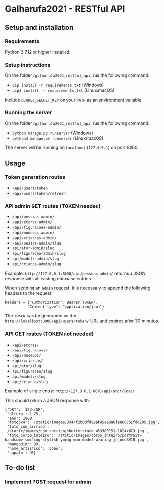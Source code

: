 # Galharufa2021 - RESTful API

## Setup and installation

### Requirements

Python 3.7.12 or higher installed.

### Setup instructions

On the folder `/galharufa2021_restful_api`, run the following command:

- `pip install -r requirements.txt` (Windows)
- `pip3 install -r requirements.txt` (Linux/macOS)

Include `DJANGO_SECRET_KEY` on your `PATH` as an environment variable.

### Running the server

On the folder `/galharufa2021_restful_api`, run the following command:

- `python manage.py runserver` (Windows)
- `python3 manage.py runserver` (Linux/macOS)

The server will be running on `localhost` (`127.0.0.1`) on port 8000.

## Usage

### Token generation routes

- `/api/users/token`
- `/api/users/token/refresh`

### API admin GET routes (TOKEN needed)

- `/api/pessoas-admin/`
- `/api/atores-admin/`
- `/api/figuracoes-admin/`
- `/api/modelos-admin/`
- `/api/criancas-admin/`
- `/api/pessoa-admin/slug`
- `api/ator-admin/slug`
- `api/figuracao-admin/slug`
- `api/modelo-admin/slug`
- `api/crianca-admin/slug`

Example: `http://127.0.0.1:8000/api/pessoas-admin/` returns a JSON response with all casting database entries.

When sending an `admin` request, it is necessary to append the following headers to the request:

```
headers = {"Authorization": Bearer TOKEN",
          "Content-type": "application/json"}
```

The `TOKEN` can be generated on the `http://localhost:8000/api/users/token/` URL and expires after 30 minutes.

### API GET routes (TOKEN not needed)

- `/api/atores/`
- `/api/figuracoes/`
- `/api/modelos/`
- `/api/criancas/`
- `api/ator/slug`
- `api/figuracao/slug`
- `api/modelo/slug`
- `api/crianca/slug`

Example of single entry: `http://127.0.0.1:8000/api/ator/joao/`

This should return a JSON response with:

```
{'DRT': '1234/SP',
 'altura': 1.75,
 'ano': 1900,
 'foto3x4': '/static/images/3x4/f2b0dfd92af85ce8a8fe866751fdd205.jpg',
 'foto_com_sorriso': '/static/images/com_sorriso/shutterstock_439389151-1024x679.jpg',
 'foto_corpo_inteiro': '/static/images/corpo_inteiro/portrait-handsome-smiling-stylish-young-man-model-wearing-je_ono3VCB.jpg',
 'manequim': 99,
 'nome_artistico': 'João',
 'sapato': 99}
```

## To-do list

### Implement POST request for admin
